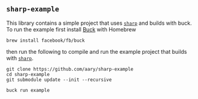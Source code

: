 `sharp-example`
---------------

This library contains a simple project that uses
[`sharp`](https://github.com/aary/sharp) and builds with buck.  To run the
example first install [Buck](https://github.com/facebook/buck) with Homebrew

``` shell
brew install facebook/fb/buck
```

then run the following to compile and run the example project that builds with
[`sharp`](https://github.com/aary/sharp).

```
git clone https://github.com/aary/sharp-example
cd sharp-example
git submodule update --init --recursive

buck run example
```
